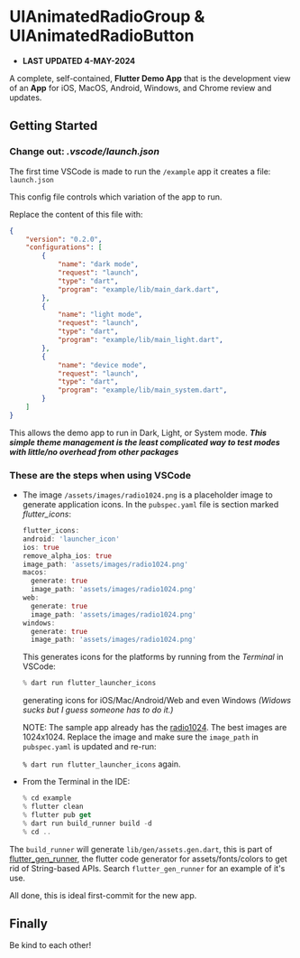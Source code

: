 # UIAnimatedRadioGroup & UIAnimatedRadioButton

- **LAST UPDATED 4-MAY-2024**

A complete, self-contained, **Flutter Demo App** that is the development view of an **App** for iOS, MacOS, Android, Windows, and Chrome review and updates.

## Getting Started

### Change out: *.vscode/launch.json*

The first time VSCode is made to run the ```/example``` app it creates a file: ```launch.json```

This config file controls which variation of the app to run.

Replace the content of this file with:

```json
{
    "version": "0.2.0",
    "configurations": [
        {
            "name": "dark mode",
            "request": "launch",
            "type": "dart",
            "program": "example/lib/main_dark.dart",
        },
        {
            "name": "light mode",
            "request": "launch",
            "type": "dart",
            "program": "example/lib/main_light.dart",
        },
        {
            "name": "device mode",
            "request": "launch",
            "type": "dart",
            "program": "example/lib/main_system.dart",
        }
    ]
}
```

This allows the demo app to run in Dark, Light, or System mode. ***This simple theme management is the least complicated way to test modes with little/no overhead from other packages***

### These are the steps when using VSCode

- The image `/assets/images/radio1024.png` is a placeholder image to generate application icons. In the `pubspec.yaml` file is section marked *flutter_icons*:

  ```dart
  flutter_icons:
  android: 'launcher_icon'
  ios: true
  remove_alpha_ios: true
  image_path: 'assets/images/radio1024.png'
  macos:
    generate: true
    image_path: 'assets/images/radio1024.png'
  web:
    generate: true
    image_path: 'assets/images/radio1024.png'
  windows:
    generate: true
    image_path: 'assets/images/radio1024.png'

  ```

  This generates icons for the platforms by running from the *Terminal* in VSCode:

  ```dart
  % dart run flutter_launcher_icons
  ```

  generating icons for iOS/Mac/Android/Web and even Windows *(Widows sucks but I guess someone has to do it.)*

  NOTE: The sample app already has the [radio1024](assets/images/radio1024.png). The best images are 1024x1024. Replace the image and make sure the `image_path` in `pubspec.yaml` is updated and re-run:

  `% dart run flutter_launcher_icons` again.

- From the Terminal in the IDE:

  ```dart
  % cd example
  % flutter clean
  % flutter pub get
  % dart run build_runner build -d
  % cd ..
  ```

The `build_runner` will generate `lib/gen/assets.gen.dart`, this is part of [flutter_gen_runner](https://pub.dev/packages/flutter_gen_runner), the flutter code generator for assets/fonts/colors to get rid of String-based APIs. Search `flutter_gen_runner` for an example of it's use.

All done, this is ideal first-commit for the new app.

## Finally

Be kind to each other!
